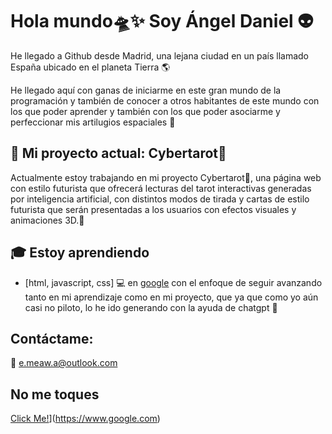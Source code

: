 # Hola mundo🛸✨ Soy Ángel Daniel 👽

He llegado a Github desde Madrid, una lejana ciudad en un país llamado España ubicado en el planeta Tierra 🌎

He llegado aquí con ganas de iniciarme en este gran mundo de la programación y también de conocer a otros habitantes de este mundo con los que poder aprender y también con los que poder asociarme y perfeccionar mis artilugios espaciales 🚀

## 🌠 Mi proyecto actual: Cybertarot🔮

Actualmente estoy trabajando en mi proyecto Cybertarot🔮, una página web con estilo futurista que ofrecerá lecturas del tarot interactivas generadas por inteligencia artificial, con distintos modos de tirada y cartas de estilo futurista que serán presentadas a los usuarios con efectos visuales y animaciones 3D.🌌

## 🎓 Estoy aprendiendo

- [html, javascript, css] 💻 en [google](https://www.google.com) con el enfoque de seguir avanzando tanto en mi aprendizaje como en mi proyecto, que ya que como yo aún casi no piloto, lo he ido generando con la ayuda de chatgpt 🤖
  


## Contáctame:

📧 [e.meaw.a@outlook.com](https://bing.com/search?q=c%c3%b3mo+ajustar+el+c%c3%b3digo+de+marcado+de+github)

## No me toques

[Click Me!]([)](https://www.google.com)
